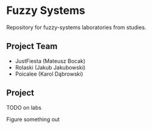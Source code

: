 # Fuzzy Systems

Repository for fuzzy-systems laboratories from studies.

## Project Team

* JustFiesta (Mateusz Bocak)
* Rolaski (Jakub Jakubowski)
* Poicalee (Karol Dąbrowski)

## Project

TODO on labs

Figure something out
